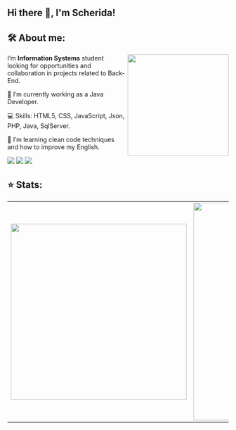 ## Hi there 👋, I'm Scherida!

## 🛠 About me:

<img align='right' src="https://media.giphy.com/media/L1R1tvI9svkIWwpVYr/giphy.gif" width="230"> 

<p align="left"> 
  I’m <strong>Information Systems</strong> student looking for opportunities and collaboration in projects related to Back-End.
</p>
<p align="left"> 
  🔭 I’m currently working as a Java Developer.
</p>
<p align="left"> 
  💻 Skills: HTML5, CSS, JavaScript, Json, PHP, Java, SqlServer.
</p>
<p aling="left">
  🌱 I’m learning clean code techniques and how to improve my English.
</p>

<p align="left">
  <a href="mailto:scheridarayane@gmail.com" alt="Gmail">
  <img src="https://img.shields.io/badge/-Gmail-FF0000?style=for-the-badge&labelColor=FF0000&logo=gmail&logoColor=white&link=scheridarayane@gmail.com" /></a>

  <a href="https://www.linkedin.com/in/scherida-rayane-de-souza/" alt="Linkedin">
  <img src="https://img.shields.io/badge/-Linkedin-0e76a8?style=for-the-badge&logo=Linkedin&logoColor=white&link=https://www.linkedin.com/in/scherida-rayane-de-souza/" /></a>

  <a href="https://www.instagram.com/scherida_rayane/" alt="Instagram">
  <img src="https://img.shields.io/badge/-Instagram-DF0174?style=for-the-badge&labelColor=DF0174&logo=instagram&logoColor=white&link=https://www.instagram.com/scherida_rayane/"/></a>
</p>

## ⭐ Stats:
<center>
<table>
  <tr>
      <td><img width="400px" align="center" src="https://github-readme-stats.vercel.app/api/top-langs/?username=scherida&theme=tokyonight&layout=compact" /></td>
      <td><img width="495px" align="center" src="https://github-readme-stats.vercel.app/api?username=scherida&show_icons=true&theme=tokyonight" /></td>
  </tr>   
</table>
</center>

